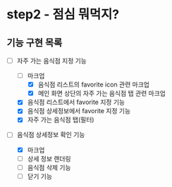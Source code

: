 # step2 - 점심 뭐먹지?

## 기능 구현 목록

- [ ] 자주 가는 음식점 지정 기능

  - [ ] 마크업
    - [x] 음식점 리스트의 favorite icon 관련 마크업
    - [x] 메인 화면 상단의 자주 가는 음식점 탭 관련 마크업
  - [x] 음식점 리스트에서 favorite 지정 기능
  - [x] 음식점 상세정보에서 favorite 지정 기능
  - [x] 자주 가는 음식점 탭(필터)

- [ ] 음식점 상세정보 확인 기능
  - [x] 마크업
  - [ ] 상세 정보 랜더링
  - [ ] 음식점 삭제 기능
  - [ ] 닫기 기능
